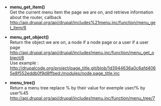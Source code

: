 * **menu_get_item()**    
Get the current menu item the page we are on, and retrieve information about the router, callback    
http://api.drupal.org/api/drupal/includes%21menu.inc/function/menu_get_item/6

* **menu_get_object()**   
Return the object we are on, a node if a node page or a user if a user page   
http://api.drupal.org/api/drupal/includes!menu.inc/function/menu_get_object/6   
Use example : http://drupalcode.org/project/page_title.git/blob/1d3944636a0c6afd4065e8f552eddb0f9d8ffbed:/modules/node.page_title.inc

* **menu_tree()**   
Return a menu tree replace % by their value for exemple user/% by user%45
http://api.drupal.org/api/drupal/includes!menu.inc/function/menu_tree/7   
